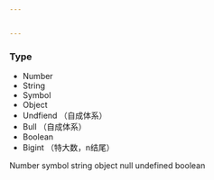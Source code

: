 ```yaml
---


---
```


<h3 id="type">Type</h3>
<ul>
<li>Number</li>
<li>String</li>
<li>Symbol</li>
<li>Object</li>
<li>Undfiend （自成体系）</li>
<li>Bull （自成体系）</li>
<li>Boolean</li>
<li>Bigint （特大数，n结尾）</li>
</ul>
<p>Number symbol string object null undefined boolean</p>

